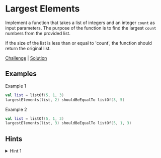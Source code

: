 # Largest Elements

Implement a function that takes a list of integers and an integer `count` as input parameters. The purpose of the
function is to find the largest `count` numbers from the provided list.

If the size of the list is less than or equal to 'count', the function should return the original list.

[Challenge](Challenge.kt) | [Solution](Solution.kt)

## Examples

Example 1

```kotlin
val list = listOf(5, 1, 3)
largestElements(list, 2) shouldBeEqualTo listOf(3, 5)
```

Example 2

```kotlin
val list = listOf(5, 1, 3)
largestElements(list, 3) shouldBeEqualTo listOf(5, 1, 3)
```

## Hints

<details>
<summary>Hint 1</summary>
Use `PriorityQueue` to store the largest elements.
</details>
